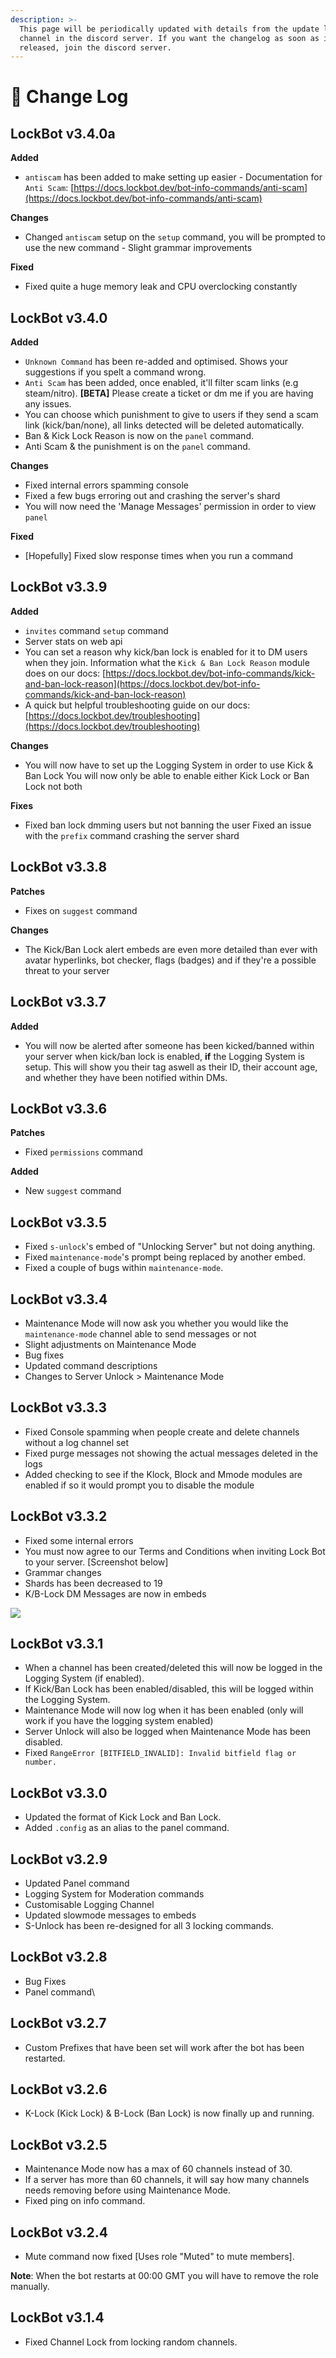 ```yaml
---
description: >-
  This page will be periodically updated with details from the update log
  channel in the discord server. If you want the changelog as soon as it is
  released, join the discord server.
---
```


# 🔄 Change Log

## LockBot v3.4.0a

**Added**

* &#x20;`antiscam` has been added to make setting up easier - Documentation for `Anti Scam`: [https://docs.lockbot.dev/bot-info-commands/anti-scam](https://docs.lockbot.dev/bot-info-commands/anti-scam)

**Changes**

* Changed `antiscam` setup on the `setup` command, you will be prompted to use the new command - Slight grammar improvements

**Fixed**

* Fixed quite a huge memory leak and CPU overclocking constantly

## LockBot v3.4.0

**Added**

* &#x20;`Unknown Command` has been re-added and optimised. Shows your suggestions if you spelt a command wrong.&#x20;
* `Anti Scam` has been added, once enabled, it'll filter scam links (e.g steam/nitro). **\[BETA]** Please create a ticket or dm me if you are having any issues.
* You can choose which punishment to give to users if they send a scam link (kick/ban/none), all links detected will be deleted automatically.
* Ban & Kick Lock Reason is now on the `panel` command.
* Anti Scam & the punishment is on the `panel` command.

**Changes**

* Fixed internal errors spamming console
* Fixed a few bugs erroring out and crashing the server's shard
* You will now need the 'Manage Messages' permission in order to view `panel`

**Fixed**

* \[Hopefully] Fixed slow response times when you run a command

## LockBot v3.3.9

**Added**

* `invites` command `setup` command
* Server stats on web api
* You can set a reason why kick/ban lock is enabled for it to DM users when they join. Information what the `Kick & Ban Lock Reason` module does on our docs: [https://docs.lockbot.dev/bot-info-commands/kick-and-ban-lock-reason](https://docs.lockbot.dev/bot-info-commands/kick-and-ban-lock-reason)
* A quick but helpful troubleshooting guide on our docs: [https://docs.lockbot.dev/troubleshooting](https://docs.lockbot.dev/troubleshooting)

**Changes**

* You will now have to set up the Logging System in order to use Kick & Ban Lock You will now only be able to enable either Kick Lock or Ban Lock not both

**Fixes**

* Fixed ban lock dmming users but not banning the user Fixed an issue with the `prefix` command crashing the server shard

## LockBot v3.3.8

**Patches**

* Fixes on `suggest` command

**Changes**

* The Kick/Ban Lock alert embeds are even more detailed than ever with avatar hyperlinks, bot checker, flags (badges) and if they're a possible threat to your server

## LockBot v3.3.7

**Added**

* You will now be alerted after someone has been kicked/banned within your server when kick/ban lock is enabled, **if** the Logging System is setup. This will show you their tag aswell as their ID, their account age, and whether they have been notified within DMs.

## LockBot v3.3.6



**Patches**

* Fixed `permissions` command

**Added**

* New `suggest` command

## LockBot v3.3.5

* Fixed `s-unlock`'s embed of "Unlocking Server" but not doing anything.
* Fixed `maintenance-mode`'s prompt being replaced by another embed.
* Fixed a couple of bugs within `maintenance-mode`.

## LockBot v3.3.4

* Maintenance Mode will now ask you whether you would like the `maintenance-mode` channel able to send messages or not
* Slight adjustments on Maintenance Mode
* Bug fixes
* Updated command descriptions
* Changes to Server Unlock > Maintenance Mode

## LockBot v3.3.3

* Fixed Console spamming when people create and delete channels without a log channel set
* Fixed purge messages not showing the actual messages deleted in the logs
* Added checking to see if the Klock, Block and Mmode modules are enabled if so it would prompt you to disable the module

## LockBot v3.3.2

* Fixed some internal errors
* You must now agree to our Terms and Conditions when inviting Lock Bot to your server. \[Screenshot below]
* Grammar changes
* Shards has been decreased to 19
* K/B-Lock DM Messages are now in embeds

![](https://media.discordapp.net/attachments/807571569106878475/846279447942004757/Screenshot\_20210524\_074803.jpg?width=500\&height=116)

## LockBot v3.3.1

* When a channel has been created/deleted this will now be logged in the Logging System (if enabled).
* If Kick/Ban Lock has been enabled/disabled, this will be logged within the Logging System.
* Maintenance Mode will now log when it has been enabled (only will work if you have the logging system enabled)&#x20;
* Server Unlock will also be logged when Maintenance Mode has been disabled.
* Fixed `RangeError [BITFIELD_INVALID]: Invalid bitfield flag or number.`

## LockBot v3.3.0

* Updated the format of Kick Lock and Ban Lock.
* Added `.config` as an alias to the panel command.

## LockBot v3.2.9

* Updated Panel command
* Logging System for Moderation commands
* Customisable Logging Channel
* Updated slowmode messages to embeds
* S-Unlock has been re-designed for all 3 locking commands.

## LockBot v3.2.8

* Bug Fixes
* Panel command\


## LockBot v3.2.7

* Custom Prefixes that have been set will work after the bot has been restarted.

## LockBot v3.2.6

* K-Lock (Kick Lock) & B-Lock (Ban Lock) is now finally up and running.

## LockBot v3.2.5

* Maintenance Mode now has a max of 60 channels instead of 30.
* If a server has more than 60 channels, it will say how many channels needs removing before using Maintenance Mode.
* Fixed ping on info command.

## LockBot v3.2.4

* Mute command now fixed \[Uses role "Muted" to mute members].

**Note**: When the bot restarts at 00:00 GMT you will have to remove the role manually.

## LockBot v3.1.4

* Fixed Channel Lock from locking random channels.
